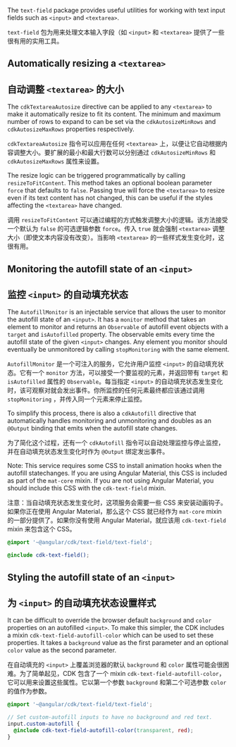 The `text-field` package provides useful utilities for working with text input fields such as
`<input>` and `<textarea>`.

`text-field` 包为用来处理文本输入字段（如 `<input>` 和 `<textarea>` 提供了一些很有用的实用工具。

## Automatically resizing a `<textarea>`

## 自动调整 `<textarea>` 的大小

The `cdkTextareaAutosize` directive can be applied to any `<textarea>` to make it automatically
resize to fit its content. The minimum and maximum number of rows to expand to can be set via the
`cdkAutosizeMinRows` and `cdkAutosizeMaxRows` properties respectively.

`cdkTextareaAutosize` 指令可以应用在任何 `<textarea>` 上，以便让它自动根据内容调整大小。要扩展的最小和最大行数可以分别通过 `cdkAutosizeMinRows` 和 `cdkAutosizeMaxRows` 属性来设置。

The resize logic can be triggered programmatically by calling `resizeToFitContent`. This method
takes an optional boolean parameter `force` that defaults to `false`. Passing true will force the
`<textarea>` to resize even if its text content has not changed, this can be useful if the styles
affecting the `<textarea>` have changed.

调用 `resizeToFitContent` 可以通过编程的方式触发调整大小的逻辑。该方法接受一个默认为 `false` 的可选逻辑参数 `force`。传入 `true` 就会强制 `<textarea>` 调整大小（即使文本内容没有改变）。当影响 `<textarea>` 的一些样式发生变化时，这很有用。

<!-- example(text-field-autosize-textarea) -->

## Monitoring the autofill state of an `<input>`

## 监控 `<input>` 的自动填充状态

The `AutofillMonitor` is an injectable service that allows the user to monitor the autofill state of
an `<input>`. It has a `monitor` method that takes an element to monitor and returns an
`Observable` of autofill event objects with a `target` and `isAutofilled` property. The observable
emits every time the autofill state of the given `<input>` changes. Any element you monitor should
eventually be unmonitored by calling `stopMonitoring` with the same element.

`AutofillMonitor` 是一个可注入的服务，它允许用户监控 `<input>` 的自动填充状态。它有一个 `monitor` 方法，可以接受一个要监视的元素，并返回带有 `target` 和 `isAutofilled` 属性的 `Observable`。每当指定 `<input>` 的自动填充状态发生变化时，该可观察对就会发出事件。你所监控的任何元素最终都应该通过调用 `stopMonitoring` ，并传入同一个元素来停止监控。

<!-- example(text-field-autofill-monitor) -->

To simplify this process, there is also a `cdkAutofill` directive that automatically handles
monitoring and unmonitoring and doubles as an `@Output` binding that emits when the autofill state
changes.

为了简化这个过程，还有一个 `cdkAutofill` 指令可以自动处理监控与停止监控，并在自动填充状态发生变化时作为 `@Output` 绑定发出事件。

<!-- example(text-field-autofill-directive) -->

Note: This service requires some CSS to install animation hooks when the autofill statechanges. If
you are using Angular Material, this CSS is included as part of the `mat-core` mixin. If you are not
using Angular Material, you should include this CSS with the `cdk-text-field` mixin.

注意：当自动填充状态发生变化时，这项服务会需要一些 CSS 来安装动画钩子。如果你正在使用 Angular Material，那么这个 CSS 就已经作为 `mat-core` mixin 的一部分提供了。如果你没有使用 Angular Material，就应该用 `cdk-text-field` mixin 来包含这个 CSS。

```scss
@import '~@angular/cdk/text-field/text-field'; 

@include cdk-text-field();
```

## Styling the autofill state of an `<input>`

## 为 `<input>` 的自动填充状态设置样式

It can be difficult to override the browser default `background` and `color` properties on an
autofilled `<input>`. To make this simpler, the CDK includes a mixin `cdk-text-field-autofill-color`
which can be used to set these properties. It takes a `background` value as the first parameter and
an optional `color` value as the second parameter.

在自动填充的 `<input>` 上覆盖浏览器的默认 `background` 和 `color` 属性可能会很困难。为了简单起见，CDK 包含了一个 mixin `cdk-text-field-autofill-color`，它可以用来设置这些属性。它以第一个参数 `background` 和第二个可选参数 `color` 的值作为参数。

```scss
@import '~@angular/cdk/text-field/text-field'; 

// Set custom-autofill inputs to have no background and red text.
input.custom-autofill {
  @include cdk-text-field-autofill-color(transparent, red);
}
```

